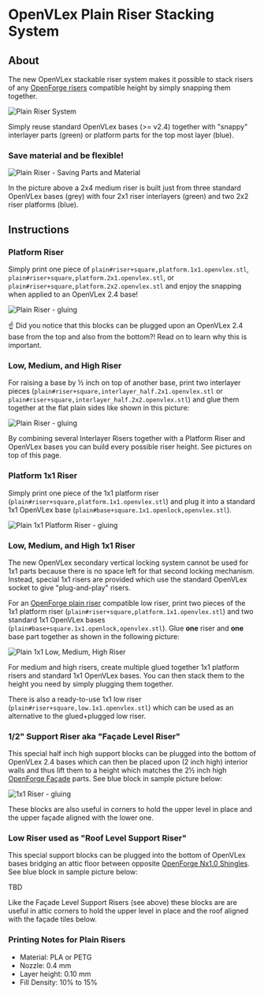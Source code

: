 # OpenVLex Plain Riser Stacking System


## About

The new OpenVLex stackable riser system makes it possible to stack risers of any [OpenForge risers](https://mmf.io/o/192663) compatible height by simply snapping them together.

  ![Plain Riser System](../img/plain-riser-system.png)

Simply reuse standard OpenVLex bases (>= v2.4) together with "snappy" interlayer parts (green) or platform parts for the top most layer (blue).

### Save material and be flexible!

  ![Plain Riser - Saving Parts and Material](../img/plain-riser-saving-parts.png)

In the picture above a 2x4 medium riser is built just from three standard OpenVLex bases (grey) with four 2x1 riser interlayers (green) and two 2x2 riser platforms (blue).

## Instructions

### Platform Riser

Simply print one piece of `plain#riser+square,platform.1x1.openvlex.stl`, `plain#riser+square,platform.2x1.openvlex.stl`, or `plain#riser+square,platform.2x2.openvlex.stl` and enjoy the snapping when applied to an OpenVLex 2.4 base!

  ![Plain Riser - gluing](../img/plain-riser-snap.png)
  
☝️ Did you notice that this blocks can be plugged upon an OpenVLex 2.4 base from the top and also from the bottom?! Read on to learn why this is important.

### Low, Medium, and High Riser

For raising a base by ½ inch on top of another base, print two interlayer pieces (`plain#riser+square,interlayer_half.2x1.openvlex.stl` or `plain#riser+square,interlayer_half.2x2.openvlex.stl`) and glue them together at the flat plain sides like shown in this picture:

  ![Plain Riser - gluing](../img/plain-riser-gluing.png)
  
By combining several Interlayer Risers together with a Platform Riser and OpenVLex bases you can build every possible riser height. See pictures on top of this page.

### Platform 1x1 Riser

Simply print one piece of the 1x1 platform riser (`plain#riser+square,platform.1x1.openvlex.stl`) and plug it into a standard 1x1 OpenVLex base (`plain#base+square.1x1.openlock,openvlex.stl`).

  ![Plain 1x1 Platform Riser - gluing](../img/plain-riser-1x1-platform.png)

### Low, Medium, and High 1x1 Riser

The new OpenVLex secondary vertical locking system cannot be used for 1x1 parts because there is no space left for that second locking mechanism. Instead, special 1x1 risers are provided which use the standard OpenVLex socket to give "plug-and-play" risers.

For an [OpenForge plain riser](https://mmf.io/o/192663) compatible low riser, print two pieces of the 1x1 platform riser (`plain#riser+square,platform.1x1.openvlex.stl`) and two standard 1x1 OpenVLex bases (`plain#base+square.1x1.openlock,openvlex.stl`). Glue **one** riser and **one** base part together as shown in the following picture:

  ![Plain 1x1 Low, Medium, High Riser](../img/plain-riser-1x1-low.png)
  
For medium and high risers, create multiple glued together 1x1 platform risers and standard 1x1 OpenVLex bases. You can then stack them to the height you need by simply plugging them together.

There is also a ready-to-use 1x1 low riser (`plain#riser+square,low.1x1.openvlex.stl`) which can be used as an alternative to the glued+plugged low riser.

### 1/2" Support Riser aka "Façade Level Riser"

This special half inch high support blocks can be plugged into the bottom of OpenVLex 2.4 bases which can then be placed upon (2 inch high) interior walls and thus lift them to a height which matches the 2½ inch high [OpenForge Façade](https://mmf.io/o/139980) parts. See blue block in sample picture below:

  ![1x1 Riser - gluing](../img/facade-level-adapter-sample.png)
  
These blocks are also useful in corners to hold the upper level in place and the upper façade aligned with the lower one.

### Low Riser used as "Roof Level Support Riser"

This special support blocks can be plugged into the bottom of OpenVLex bases bridging an attic floor between opposite [OpenForge Nx1.0 Shingles](https:mmf.io/o/135887). See blue block in sample picture below:

TBD

Like the Façade Level Support Risers (see above) these blocks are are useful in attic corners to hold the upper level in place and the roof aligned with the façade tiles below.

### Printing Notes for Plain Risers

- Material: PLA or PETG
- Nozzle: 0.4 mm
- Layer height: 0.10 mm
- Fill Density: 10% to 15%
